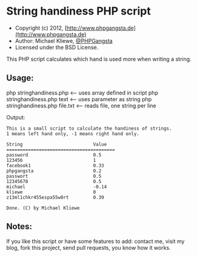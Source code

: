 String handiness PHP script
=====================

* Copyright (c) 2012, [http://www.phpgangsta.de](http://www.phpgangsta.de)
* Author: Michael Kliewe, [@PHPGangsta](http://twitter.com/PHPGangsta)
* Licensed under the BSD License.


This PHP script calculates which hand is used more when writing a string.

Usage:
------

php stringhandiness.php           <-- uses array defined in script
php stringhandiness.php text      <-- uses parameter as string
php stringhandiness.php file.txt  <-- reads file, one string per line

Output:

    This is a small script to calculate the handiness of strings.
    1 means left hand only, -1 means right hand only.

    String                        	Value
    ========================================
    password                      	0.5
    123456                        	1
    facebook1                     	0.33
    phpgangsta                    	0.2
    passwort                      	0.5
    12345678                      	0.5
    michael                       	-0.14
    kliewe                        	0
    z13ml1chkr455espa55w0rt       	0.39

    Done. (C) by Michael Kliewe


Notes:
------
If you like this script or have some features to add: contact me, visit my blog, fork this project, send pull requests, you know how it works.